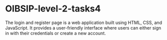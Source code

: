 # OIBSIP-level-2-tasks4
The login and register page is a web application built using HTML, CSS, and JavaScript. It provides a user-friendly interface where users can either sign in with their credentials or create a new account.
